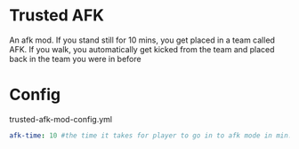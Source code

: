 # Trusted AFK

An afk mod. If you stand still for 10 mins, you get placed in a team called AFK. If you walk, you automatically get kicked from the team and placed back in the team you were in before

# Config
trusted-afk-mod-config.yml
```yml
afk-time: 10 #the time it takes for player to go in to afk mode in min.
```

